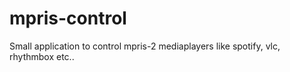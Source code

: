 # mpris-control
Small application to control mpris-2 mediaplayers like spotify, vlc, rhythmbox etc..

